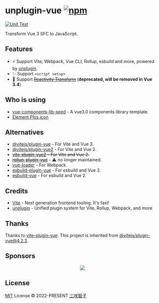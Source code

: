 # unplugin-vue [![npm](https://img.shields.io/npm/v/unplugin-vue.svg)](https://npmjs.com/package/unplugin-vue)

[![Unit Test](https://github.com/sxzz/unplugin-vue/actions/workflows/unit-test.yml/badge.svg)](https://github.com/sxzz/unplugin-vue/actions/workflows/unit-test.yml)

Transform Vue 3 SFC to JavaScript.

## Features

- ⚡️ Support Vite, Webpack, Vue CLI, Rollup, esbuild and more, powered by [unplugin](https://github.com/unjs/unplugin).
- ✨ Support `<script setup>`
- 💚 Support ~~[Reactivity Transform](https://github.com/vuejs/rfcs/discussions/369)~~ (**deprecated, will be removed in Vue 3.4**)

## Who is using

- [vue-components-lib-seed](https://github.com/zouhangwithsweet/vue-components-lib-seed) - A vue3.0 components library template.
- [Element Plus icon](https://github.com/element-plus/element-plus-icons)

## Alternatives

- [@vitejs/plugin-vue](https://github.com/vitejs/vite-plugin-vue/tree/main/packages/plugin-vue) - For Vite and Vue 3.
- [@vitejs/plugin-vue2](https://github.com/vitejs/vite-plugin-vue2) - For Vite and Vue 2.
- ~~[vite-plugin-vue2](https://github.com/underfin/vite-plugin-vue2) - For Vite and Vue 2.~~
- ~~[rollup-plugin-vue](https://github.com/vuejs/rollup-plugin-vue)~~ - ⚠️ no longer maintained.
- [vue-loader](https://github.com/vuejs/vue-loader) - For Webpack.
- [esbuild-plugin-vue](https://github.com/egoist/esbuild-plugin-vue) - For esbuild and Vue 3.
- [esbuild-vue](https://github.com/apeschar/esbuild-vue) - For esbuild and Vue 2.

## Credits

- [Vite](https://github.com/vitejs/vite) - Next generation frontend tooling. It's fast!
- [unplugin](https://github.com/unjs/unplugin) - Unified plugin system for Vite, Rollup, Webpack, and more

## Thanks

Thanks to [vite-plugin-vue](https://github.com/vitejs/vite-plugin-vue). This project is inherited from [@vitejs/plugin-vue@4.2.3](https://github.com/vitejs/vite-plugin-vue/tree/plugin-vue@4.2.3/packages/plugin-vue).

## Sponsors

<p align="center">
  <a href="https://cdn.jsdelivr.net/gh/sxzz/sponsors/sponsors.svg">
    <img src='https://cdn.jsdelivr.net/gh/sxzz/sponsors/sponsors.svg'/>
  </a>
</p>

## License

[MIT](./LICENSE) License © 2022-PRESENT [三咲智子](https://github.com/sxzz)
